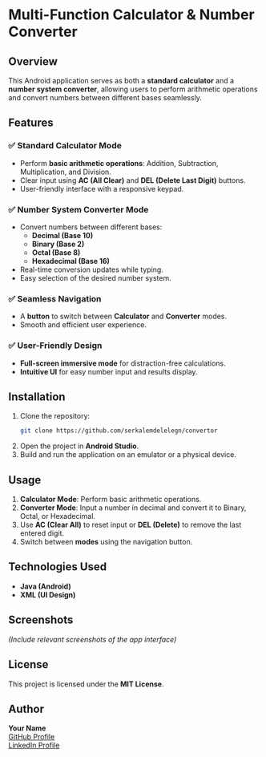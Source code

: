 # Multi-Function Calculator & Number Converter

## Overview
This Android application serves as both a **standard calculator** and a **number system converter**, allowing users to perform arithmetic operations and convert numbers between different bases seamlessly.

## Features

### ✅ Standard Calculator Mode
- Perform **basic arithmetic operations**: Addition, Subtraction, Multiplication, and Division.
- Clear input using **AC (All Clear)** and **DEL (Delete Last Digit)** buttons.
- User-friendly interface with a responsive keypad.

### ✅ Number System Converter Mode
- Convert numbers between different bases:
  - **Decimal (Base 10)**
  - **Binary (Base 2)**
  - **Octal (Base 8)**
  - **Hexadecimal (Base 16)**
- Real-time conversion updates while typing.
- Easy selection of the desired number system.

### ✅ Seamless Navigation
- A **button** to switch between **Calculator** and **Converter** modes.
- Smooth and efficient user experience.

### ✅ User-Friendly Design
- **Full-screen immersive mode** for distraction-free calculations.
- **Intuitive UI** for easy number input and results display.

## Installation
1. Clone the repository:
   ```sh
   git clone https://github.com/serkalemdelelegn/convertor
2. Open the project in **Android Studio**.
3. Build and run the application on an emulator or a physical device.

## Usage
1. **Calculator Mode**: Perform basic arithmetic operations.
2. **Converter Mode**: Input a number in decimal and convert it to Binary, Octal, or Hexadecimal.
3. Use **AC (Clear All)** to reset input or **DEL (Delete)** to remove the last entered digit.
4. Switch between **modes** using the navigation button.

## Technologies Used
- **Java (Android)**
- **XML (UI Design)**

## Screenshots
_(Include relevant screenshots of the app interface)_

## License
This project is licensed under the **MIT License**.

## Author
**Your Name**  
[GitHub Profile](https://github.com/serkalemdelelegn)  
[LinkedIn Profile](https://www.linkedin.com/in/serkalem-delelegn-7670a3241/)

